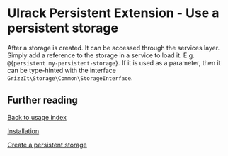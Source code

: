 # Ulrack Persistent Extension - Use a persistent storage

After a storage is created. It can be accessed through the services layer.
Simply add a reference to the storage in a service to load it. E.g.
`@{persistent.my-persistent-storage}`. If it is used as a parameter, then it
can be type-hinted with the interface `GrizzIt\Storage\Common\StorageInterface`.

## Further reading

[Back to usage index](index.md)

[Installation](installation.md)

[Create a persistent storage](create-a-persistent-storage.md)
